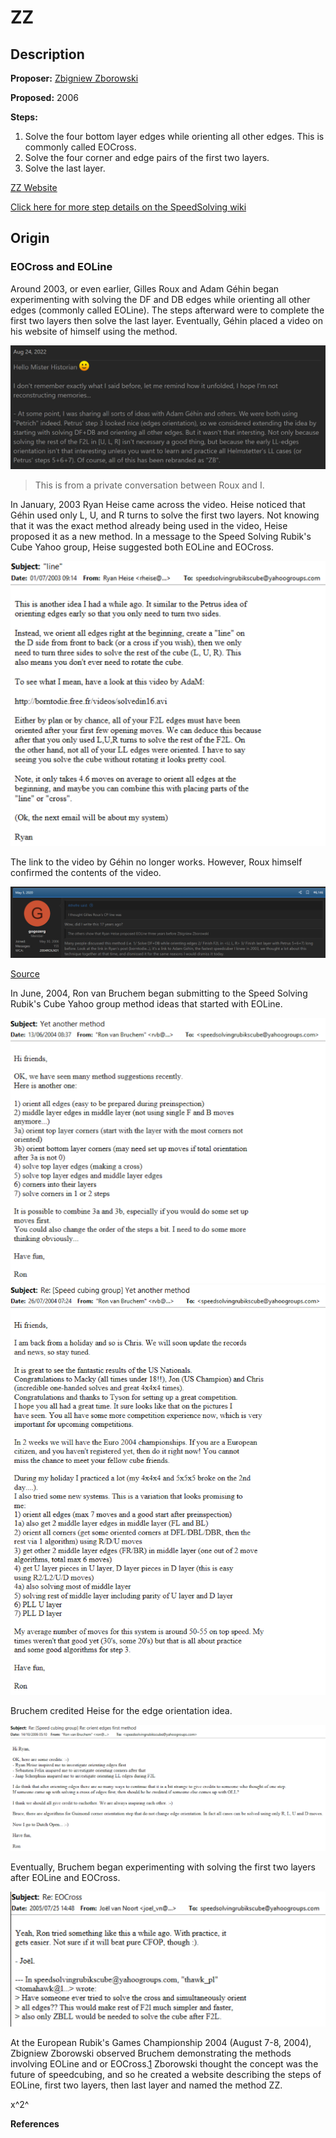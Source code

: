 # ZZ

## Description

**Proposer:** [Zbigniew Zborowski](CubingContributors/MethodDevelopers.md#zborowski-zbigniew)

**Proposed:** 2006

**Steps:**

1. Solve the four bottom layer edges while orienting all other edges. This is commonly called EOCross.
2. Solve the four corner and edge pairs of the first two layers.
3. Solve the last layer.

[ZZ Website](zzmethod.com)

[Click here for more step details on the SpeedSolving wiki](https://www.speedsolving.com/wiki/index.php/APB)

## Origin

### EOCross and EOLine

Around 2003, or even earlier, Gilles Roux and Adam Géhin began experimenting with solving the DF and DB edges while orienting all other edges (commonly called EOLine). The steps afterward were to complete the first two layers then solve the last layer. Eventually, Géhin placed a video on his website of himself using the method.

![](img/ZZ/GillesAdam.png)
>This is from a private conversation between Roux and I.

In January, 2003 Ryan Heise came across the video. Heise noticed that Géhin used only L, U, and R turns to solve the first two layers. Not knowing that it was the exact method already being used in the video, Heise proposed it as a new method. In a message to the Speed Solving Rubik's Cube Yahoo group, Heise suggested both EOLine and EOCross.

![](img/ZZ/Heise.png)

The link to the video by Géhin no longer works. However, Roux himself confirmed the contents of the video.

![](img/ZZ/Gilles2.png)

[Source](https://www.speedsolving.com/threads/the-new-method-substep-concept-idea-thread.40975/post-1368143)

In June, 2004, Ron van Bruchem began submitting to the Speed Solving Rubik's Cube Yahoo group method ideas that started with EOLine.

![](img/ZZ/Bruchem1.png)
![](img/ZZ/Bruchem2.png)

Bruchem credited Heise for the edge orientation idea.

![](img/ZZ/Bruchem3.png)

Eventually, Bruchem began experimenting with solving the first two layers after EOLine and EOCross.

![](img/ZZ/Bruchem4.png)

At the European Rubik's Games Championship 2004 (August 7-8, 2004), Zbigniew Zborowski observed Bruchem demonstrating the methods involving EOLine and or EOCross.[1][1] Zborowski thought the concept was the future of speedcubing, and so he created a website describing the steps of EOLine, first two layers, then last layer and named the method ZZ.

x^2^

**References**

[1]: https://web.archive.org/web/20070428175325/http://www.speedcubing.com.pl/nooks_zz.htm#zzspeed